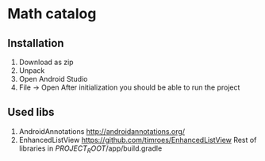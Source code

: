 # Math catalog
## Installation
1. Download as zip
2. Unpack
3. Open Android Studio
4. File -> Open
After initialization you should be able to run the project

## Used libs
1. AndroidAnnotations http://androidannotations.org/
2. EnhancedListView https://github.com/timroes/EnhancedListView
Rest of libraries in $PROJECT_ROOT$/app/build.gradle
